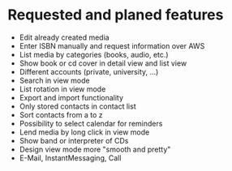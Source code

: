 # Requested and planed features #
  * Edit already created media
  * Enter ISBN manually and request information over AWS
  * List media by categories (books, audio, etc.)
  * Show book or cd cover in detail view and list view
  * Different accounts (private, university, ...)
  * Search in view mode
  * List rotation in view mode
  * Export and import functionality
  * Only stored contacts in contact list
  * Sort contacts from a to z
  * Possibility to select calendar for reminders
  * Lend media by long click in view mode
  * Show band or interpreter of CDs
  * Design view mode more "smooth and pretty"
  * E-Mail, InstantMessaging, Call